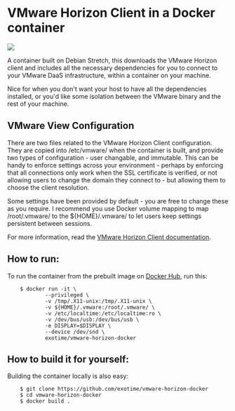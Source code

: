 # VMware Horizon Client in a Docker container

[![](https://images.microbadger.com/badges/image/exotime/vmware-horizon-docker.svg)](https://microbadger.com/images/exotime/vmware-horizon-docker)

A container built on Debian Stretch, this downloads the VMware Horizon client
and includes all the necessary dependencies for you to connect to your VMware
DaaS infrastructure, within a container on your machine.

Nice for when you don't want your host to have all the dependencies installed,
or you'd like some isolation between the VMware binary and the rest of
your machine.

## VMware View Configuration

There are two files related to the VMware Horizon Client configuration. They
are copied into /etc/vmware/ when the container is built, and provide two types
of configuration - user changable, and immutable. This can be handy to enforce
settings across your environment - perhaps by enforcing that all connections
only work when the SSL certificate is verified, or not allowing users to change
the domain they connect to - but allowing them to choose the client resolution.

Some settings have been provided by default - you are free to change these as
you require. I recommend you use Docker volume mapping to map /root/.vmware/ to
the ${HOME}/.vmware/ to let users keep settings persistent between sessions.

For more information, read the [VMware Horizon Client documentation](https://docs.vmware.com/en/VMware-Horizon-Client-for-Linux/4.7/horizon-client-linux-installation/GUID-D4D962F3-0EE0-4E5C-BC0C-6BE452FF0601.html).

## How to run:
To run the container from the prebuilt image on [Docker Hub](https://hub.docker.com/r/exotime/vmware-horizon-docker/), run this:

```shell
    $ docker run -it \
            --privileged \
            -v /tmp/.X11-unix:/tmp/.X11-unix \
            -v ${HOME}/.vmware:/root/.vmware/ \
            -v /etc/localtime:/etc/localtime:ro \
            -v /dev/bus/usb:/dev/bus/usb \
            -e DISPLAY=$DISPLAY \
            --device /dev/snd \
            exotime/vmware-horizon-docker
```

## How to build it for yourself:

Building the container locally is also easy:

```shell
    $ git clone https://github.com/exotime/vmware-horizon-docker
    $ cd vmware-horizon-docker
    $ docker build .
```
